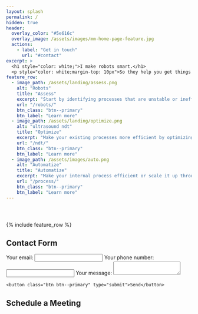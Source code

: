 ```yaml
---
layout: splash
permalink: /
hidden: true
header:
  overlay_color: "#5e616c"
  overlay_image: /assets/images/mm-home-page-feature.jpg
  actions:
    - label: "Get in touch"
      url: "#contact"
excerpt: >
  <h1 style="color: white;">I make robots smart.</h1>
  <p style="color: white;margin-top: 10px">So they help you get things done</p>
feature_row:
  - image_path: /assets/landing/assess.png
    alt: "Robots"
    title: "Assess"
    excerpt: "Start by identifying processes that are unstable or inefficient"
    url: "/robots/"
    btn_class: "btn--primary"
    btn_label: "Learn more"
  - image_path: /assets/landing/optimize.png
    alt: "ultrasound ndt"
    title: "Optimize"
    excerpt: "Make your existing processes more efficient by optimizing the workflow."
    url: "/ndt/"
    btn_class: "btn--primary"
    btn_label: "Learn more"
  - image_path: /assets/images/auto.png
    alt: "Automatize"
    title: "Automatize"
    excerpt: "Make your internal process efficient or scale it up through custom software."
    url: "/process/"
    btn_class: "btn--primary"
    btn_label: "Learn more"
---
```


<header>
  <link rel="stylesheet" href="../assets/css/landing.css" />
</header>
{% include feature_row %}

<div class="container">
  <h2 id="contact">Contact Form</h2>
  <form action="https://formspree.io/f/xnqlggyl" method="POST">
    <label>
      Your email:
      <input type="email" name="_replyto" />
    </label>
    <label>
      Your phone number:
      <input type="text" name="telehone" />
    </label>
    <label>
      Your message:
      <textarea name="message"></textarea>
    </label>

    <button class="btn btn--primary" type="submit">Send</button>

  </form>
</div>
<div class="container">
  <h2 id="contact">Schedule a Meeting</h2>
  <div class="calendly-inline-widget" data-url="https://calendly.com/jahn-alexander/15min" style="width:100%;height:700px;"></div>
  <script type="text/javascript" src="https://assets.calendly.com/assets/external/widget.js" async></script>
</div>
